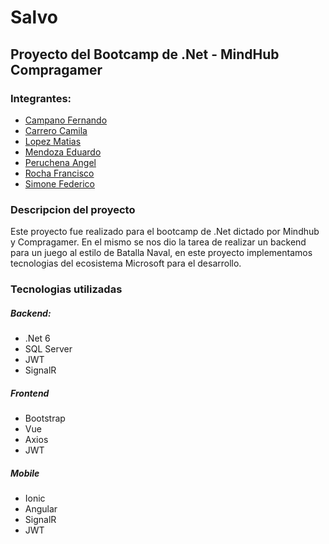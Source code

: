 # Salvo

## Proyecto del Bootcamp de .Net - MindHub Compragamer

### Integrantes:

- [Campano Fernando](https://github.com/fjcampano92)
- [Carrero Camila](https://github.com/CamilaCarreroRuks)
- [Lopez Matias](https://github.com/matiflp)
- [Mendoza Eduardo](https://github.com/VRralf)
- [Peruchena Angel](https://github.com/Pytux)
- [Rocha Francisco](https://github.com/Francisco004)
- [Simone Federico](https://github.com/Fedesin)

### Descripcion del proyecto

Este proyecto fue realizado para el bootcamp de .Net dictado por Mindhub y Compragamer. En el mismo se nos dio la tarea de realizar un backend para un juego al estilo de Batalla Naval, en este proyecto implementamos tecnologias del ecosistema Microsoft para el desarrollo.

### Tecnologias utilizadas

##### Backend:
- .Net 6
- SQL Server
- JWT
- SignalR

##### Frontend
- Bootstrap
- Vue
- Axios
- JWT

##### Mobile
- Ionic
- Angular
- SignalR
- JWT